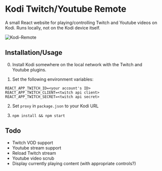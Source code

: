 # Kodi Twitch/Youtube Remote

A small React website for playing/controlling Twitch and Youtube videos on Kodi.
Runs locally, not on the Kodi device itself.

![Kodi-Remote](https://i.imgur.com/kHh1UVn.png)

## Installation/Usage

0. Install Kodi somewhere on the local network with the Twitch and Youtube plugins.

1. Set the following environment variables:
```
REACT_APP_TWITCH_ID=<your account's ID>
REACT_APP_TWITCH_CLIENT=<twitch api client>
REACT_APP_TWITCH_SECRET=<twitch api secret>
```
2. Set `proxy` in `package.json` to your Kodi URL

3. `npm install && npm start`

## Todo

* Twitch VOD support
* Youtube stream support
* Reload Twitch stream
* Youtube video scrub
* Display currently playing content (with appropriate controls?)